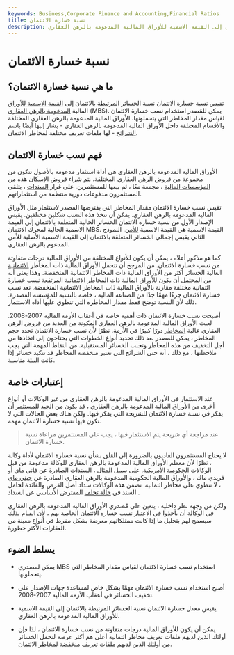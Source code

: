 ```yaml
---
keywords: Business,Corporate Finance and Accounting,Financial Ratios
title: نسبة خسارة الائتمان
description: نسبة خسارة الائتمان هي نسبة الخسائر المتعلقة بالائتمان إلى القيمة الاسمية للأوراق المالية المدعومة بالرهن العقاري.
---
```


# نسبة خسارة الائتمان
## ما هي نسبة خسارة الائتمان؟

تقيس نسبة خسارة الائتمان نسبة الخسائر المرتبطة بالائتمان إلى [القيمة الاسمية للأوراق](/parvalue) المالية [المدعومة بالرهن العقاري](/mbs) (MBS). يمكن للمُصدر استخدام نسب خسارة الائتمان لقياس مقدار المخاطر التي يتحملونها. الأوراق المالية المدعومة بالرهن العقاري المختلفة والأقسام المختلفة داخل الأوراق المالية المدعومة بالرهن العقاري - يشار إليها أيضًا باسم [الشرائح](/tranches) - لها ملفات تعريف مختلفة لمخاطر الائتمان.

## فهم نسب خسارة الائتمان

الأوراق المالية المدعومة بالرهن العقاري هي أداة استثمار مدعومة بالأصول تتكون من مجموعة من قروض الرهن العقاري المختلفة. يتم شراء قروض الإسكان هذه من [المؤسسات المالية](/financialinstitution) ، مجمعة معًا ، ثم بيعها للمستثمرين. على غرار [السندات](/bond) ، يتلقى المستثمرون مدفوعات دورية منتظمة من استثماراتهم.

تقيس نسب خسارة الائتمان مقدار المخاطر التي يفترضها المصدر لاستثمار مثل الأوراق المالية المدعومة بالرهن العقاري. يمكن أن تتخذ هذه النسب شكلين مختلفين. يقيس الإصدار الأول من نسبة خسارة الائتمان الخسائر الحالية المتعلقة بالائتمان إلى القيمة الاسمية الحالية لمحرك الائتمان MBS. القيمة الاسمية هي القيمة الاسمية [للأمن](/security). النموذج الثاني يقيس إجمالي الخسائر المتعلقة بالائتمان إلى القيمة الاسمية الأصلية للأمن المدعوم بالرهن العقاري.

كما هو مذكور أعلاه ، يمكن أن يكون للأنواع المختلفة من الأوراق المالية درجات متفاوتة من نسب خسارة الائتمان. من المرجح أن تتحمل الأوراق المالية ذات المخاطر [الائتمانية](/creditrisk) العالية الخسائر أكثر من الأوراق المالية ذات المخاطر الائتمانية المنخفضة. وهذا يعني أنه من المحتمل أن يكون للأوراق المالية ذات المخاطر الائتمانية المرتفعة نسب خسارة ائتمانية مختلفة مقارنة بالأوراق المالية ذات المخاطر الائتمانية المنخفضة. تعد نسب خسارة الائتمان جزءًا مهمًا جدًا من الصناعة المالية ، خاصة بالنسبة للمؤسسة المصدرة. ذلك لأن النسبة توضح فقط مقدار المخاطرة التي تنطوي عليها أداة الاستثمار.

أصبحت نسب خسارة الائتمان ذات أهمية خاصة في أعقاب الأزمة المالية 2007-2008. لعبت الأوراق المالية المدعومة بالرهن العقاري المكونة من العديد من قروض الرهن العقاري عالية [المخاطر](/subprime_mortgage) دورًا كبيرًا في الأزمة. نظرًا لأن نسب خسارة الائتمان تحدد حجم المخاطر ، يمكن للمصدر بعد ذلك تحديد أنواع الخطوات التي يحتاجون إلى اتخاذها من أجل التخفيف من هذه المخاطر وتجنب الخسائر المستقبلية. من النقاط المهمة التي يجب ملاحظتها ، مع ذلك ، أنه حتى الشرائح التي تعتبر منخفضة المخاطر قد تتكبد خسائر إذا كانت البيئة مناسبة.

## إعتبارات خاصة

عند الاستثمار في الأوراق المالية المدعومة بالرهن العقاري من غير الوكالات أو أنواع أخرى من الأوراق المالية المدعومة بالرهن العقاري ، قد يكون من الجيد للمستثمر أن يفكر في نسبة خسارة الائتمان للشريحة التي يفكر فيها. ولكن هناك بعض الحالات التي لا تكون فيها نسبة خسارة الائتمان مهمة.

> عند مراجعة أي شريحة يتم الاستثمار فيها ، يجب على المستثمرين مراعاة نسبة خسارة الائتمان.

>

لا يحتاج المستثمرون العاديون بالضرورة إلى القلق بشأن نسبة خسارة الائتمان لأداة وكالة ، نظرًا لأن معظم الأوراق المالية المدعومة بالرهن العقاري للوكالة مدعومة من قبل الوكالات الحكومية الأمريكية. على سبيل المثال ، السندات الصادرة عن فاني ماي أو فريدي ماك ، والأوراق المالية الحكومية المدعومة بالرهن العقاري الصادرة عن [جيني ماي](/ginniemae) ، لا تنطوي على مخاطر ائتمانية. تضمن هذه الوكالات سداد أصل القرض والفائدة لحامل السند في [حالة تخلف](/event-of-default) المقترض الأساسي عن السداد .

ولكن من وجهة نظر داخلية ، يتعين على مُصدري الأوراق المالية المدعومة بالرهن العقاري في الوكالة أن يأخذوا في الاعتبار نسب خسارة الائتمان الخاصة بهم ، لأن القيام بذلك سيسمح لهم بتحليل ما إذا كانت ممتلكاتهم معرضة بشكل مفرط في أنواع معينة من العقارات الأكثر خطورة.

## يسلط الضوء

- يمكن لمصدري MBS استخدام نسب خسارة الائتمان لقياس مقدار المخاطر التي يتحملونها.

- أصبح استخدام نسب خسارة الائتمان مهمًا بشكل خاص لمساعدة جهات الإصدار على تخفيف الخسائر في أعقاب الأزمة المالية 2007-2008.

- يقيس معدل خسارة الائتمان نسبة الخسائر المرتبطة بالائتمان إلى القيمة الاسمية للأوراق المالية المدعومة بالرهن العقاري.

- يمكن أن يكون للأوراق المالية درجات متفاوتة من نسب خسارة الائتمان ، لذا فإن أولئك الذين لديهم ملفات تعريف مخاطر ائتمانية أعلى هم أكثر عرضة لتحمل الخسائر من أولئك الذين لديهم ملفات تعريف منخفضة لمخاطر الائتمان.

